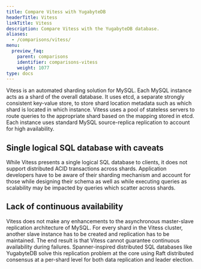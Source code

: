 ```yaml
---
title: Compare Vitess with YugabyteDB
headerTitle: Vitess
linkTitle: Vitess
description: Compare Vitess with the YugabyteDB database.
aliases:
  - /comparisons/vitess/
menu:
  preview_faq:
    parent: comparisons
    identifier: comparisons-vitess
    weight: 1077
type: docs
---
```


Vitess is an automated sharding solution for MySQL. Each MySQL instance acts as a shard of the overall database. It uses etcd, a separate strongly consistent key-value store, to store shard location metadata such as which shard is located in which instance. Vitess uses a pool of stateless servers to route queries to the appropriate shard based on the mapping stored in etcd. Each instance uses standard MySQL source-replica replication to account for high availability.

## Single logical SQL database with caveats

While Vitess presents a single logical SQL database to clients, it does not support distributed ACID transactions across shards. Application developers have to be aware of their sharding mechanism and account for those while designing their schema as well as while executing queries as scalability may be impacted by queries which scatter across shards.

## Lack of continuous availability

Vitess does not make any enhancements to the asynchronous master-slave replication architecture of MySQL. For every shard in the Vitess cluster, another slave instance has to be created and replication has to be maintained. The end result is that Vitess cannot guarantee continuous availability during failures. Spanner-inspired distributed SQL databases like YugabyteDB solve this replication problem at the core using Raft distributed consensus at a per-shard level for both data replication and leader election.
